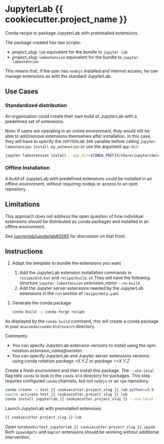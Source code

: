 # JupyterLab {{ cookiecutter.project_name }}

Conda recipe to package JupyterLab with preinstalled extensions.

The package created has two scripts:

* *project_slug*`-lab` equivalent for the bundle to `jupyter lab`
* *project_slug*`-labextension` equivalent for the bundle to `jupyter labextension`

This means that, if the user has `nodejs` installed and internet access, he can manage
extensions as with the standard JupyterLab.

## Use Cases

### Standardized distribution

An organization could create their own build of JupyterLab with a predefined
set of extensions.

Note: If users are operating in an online environment, they 
would still be able to add/remove extensions themselves after installation.
In this case, they will have to specify the `JUPYTERLAB_DIR` variable before
calling `jupyter labextension install my_extenstion` or use the argument `app-dir`:

```bash
jupyter labextension install --app_dir=$CONDA_PREFIX/share/jupyter/delux my_extension
```

### Offline Installation

A build of JupyterLab with predefined extensions could be installed in an 
offline environment, without requiring nodejs or access to an
npm repository.

## Limitations

This approach does not address the open question of how individual extensions 
should be distributed as conda packages and installed in an offline 
environment.

See [jupyterlab/jupyterlab#2065](https://github.com/jupyterlab/jupyterlab/issues/2065)
for discussion on that front.

## Instructions

1. Adapt the template to bundle the extensions you want
    1. Add the JupyterLab extension installation commands in `recipe/bld.bat` and `recipe/build.sh`
    They will have the following structure `jupyter labextension` *extension_name* `--no-build`
    1. Add the Jupyter server extensions needed by the JupyterLab extensions in the `run` section of `recipe/meta.yaml`

1. Generate the conda package

    ```bash
    conda build -c conda-forge recipe
    ```

As displayed by the `conda build` command, this will create a conda package in your `anaconda/conda-bld/noarch` directory.

Comments:

* You can specify JupyterLab extension versions to install using the npm notation *extension_name@version*.
* You can specify JupyterLab and Jupyter server extensions versions using conda notation *package =X.Y.Z* or *package >=X.Y.Z*

Create a fresh environment and then install this package. The `--use-local` flag
tells `conda` to look in the `conda-bld` directory for packages. This step requires
configured `conda` channels, but not `nodejs` or an `npm` repository.

```bash
conda create -n test_{{ cookiecutter.project_slug }}_lab python>=3.5
source activate test_{{ cookiecutter.project_slug }}_lab
conda install jupyterlab_{{ cookiecutter.project_slug }} --use-local
```

Launch JupyterLab with preinstalled extensions

```bash
{{ cookiecutter.project_slug }}-lab
```

Open `notebooks/test_jupyterlab_{{ cookiecutter.project_slug }}.ipynb`. Both `ipywidgets` and `bqplot`
extensions should be working without additional intervention.
